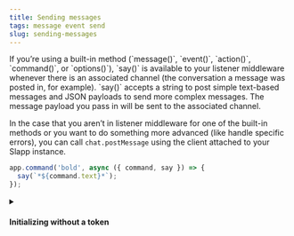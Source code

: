 ```yaml
---
title: Sending messages
tags: message event send
slug: sending-messages
---
```


<div class="section_content">
If you’re using a built-in method (`message()`, `event()`, `action()`, `command()`, or `options()`), `say()` is available to your listener middleware whenever there is an associated channel (the conversation a message was posted in, for example). `say()` accepts a string to post simple text-based messages and JSON payloads to send more complex messages. The message payload you pass in will be sent to the associated channel.

In the case that you aren’t in listener middleware for one of the built-in methods or you want to do something more advanced (like handle specific errors), you can call `chat.postMessage` using the client attached to your Slapp instance.
</div>

```javascript
app.command('bold', async ({ command, say }) => {
  say(`*${command.text}*`);
});
```

<details>
<summary markdown="0">
<h4 class="section-head">Initializing without a token</h4>
</summary>

<div class="secondary-wrapper" markdown="0">

<div class="secondary_content">
If you’re using a built-in method (`message()`, `event()`, `action()`, `command()`, or `options()`), `say()` is available to your listener middleware whenever there is an associated channel (the conversation a message was posted in, for example). `say()` accepts a string to post simple text-based messages and JSON payloads to send more complex messages. The message payload you pass in will be sent to the associated channel.

In the case that you aren’t in listener middleware for one of the built-in methods or you want to do something more advanced (like handle specific errors), you can call `chat.postMessage` using the client attached to your Slapp instance.
</div>

<div class="secondary-code">
```javascript
app.command('bold', async ({ command, say }) => {
  say(`*${command.text}*`);
});
```
</div>
</div>
</details>

